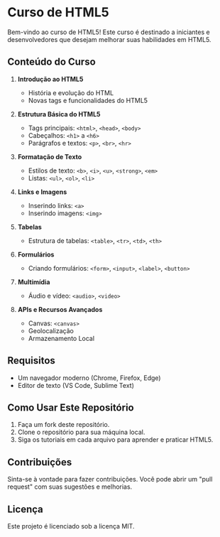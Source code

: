 # Curso de HTML5

Bem-vindo ao curso de HTML5! Este curso é destinado a iniciantes e desenvolvedores que desejam melhorar suas habilidades em HTML5.

## Conteúdo do Curso

1. **Introdução ao HTML5**
   - História e evolução do HTML
   - Novas tags e funcionalidades do HTML5

2. **Estrutura Básica do HTML5**
   - Tags principais: `<html>`, `<head>`, `<body>`
   - Cabeçalhos: `<h1>` a `<h6>`
   - Parágrafos e textos: `<p>`, `<br>`, `<hr>`

3. **Formatação de Texto**
   - Estilos de texto: `<b>`, `<i>`, `<u>`, `<strong>`, `<em>`
   - Listas: `<ul>`, `<ol>`, `<li>`

4. **Links e Imagens**
   - Inserindo links: `<a>`
   - Inserindo imagens: `<img>`

5. **Tabelas**
   - Estrutura de tabelas: `<table>`, `<tr>`, `<td>`, `<th>`

6. **Formulários**
   - Criando formulários: `<form>`, `<input>`, `<label>`, `<button>`

7. **Multimídia**
   - Áudio e vídeo: `<audio>`, `<video>`

8. **APIs e Recursos Avançados**
   - Canvas: `<canvas>`
   - Geolocalização
   - Armazenamento Local

## Requisitos

- Um navegador moderno (Chrome, Firefox, Edge)
- Editor de texto (VS Code, Sublime Text)

## Como Usar Este Repositório

1. Faça um fork deste repositório.
2. Clone o repositório para sua máquina local.
3. Siga os tutoriais em cada arquivo para aprender e praticar HTML5.

## Contribuições

Sinta-se à vontade para fazer contribuições. Você pode abrir um "pull request" com suas sugestões e melhorias.

## Licença

Este projeto é licenciado sob a licença MIT.
